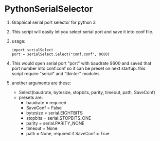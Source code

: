 # PythonSerialSelector
1. Graphical serial port selector for python 3

2. This script will easily let you select serial port and save it into conf file.
3. usage:
	```
	import serialSelect
	port = serialSelect.Select("conf.conf", 9600)
	```

4. This would open serial port "port" with baudrate 9600 and saved that port number into conf.conf so it can be preset on next startup.
	this script require "serial" and "tkinter" modules
5. another arguments are these:
	* Select(baudrate, bytesize, stopbits, parity, timeout, path, SaveConf)
	* presets are:
		- baudrate = required
		- SaveConf = False
		- bytesize = serial.EIGHTBITS
		- stopbits = serial.STOPBITS_ONE
		- parity = serial.PARITY_NONE
		- timeout = None
		- path = None, required if SaveConf = True
		